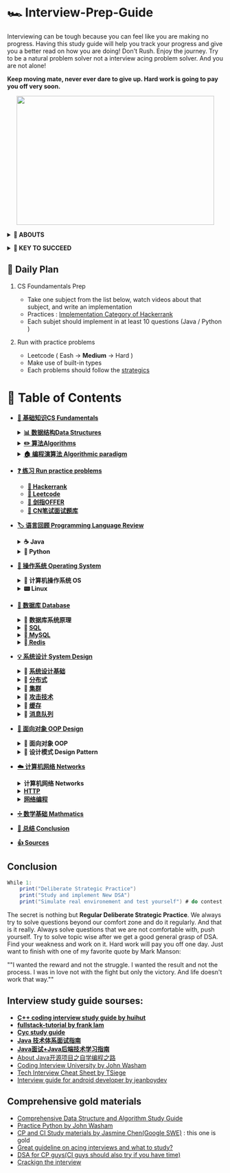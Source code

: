 # 🏎 Interview-Prep-Guide
Interviewing can be tough because you can feel like you are making no progress. Having this study guide will help you track your progress and give you a better read on how you are doing! Don't Rush. Enjoy the journey. Try to be a natural problem solver not a interview acing problem solver. And you are not alone!  

**Keep moving mate, never ever dare to give up. Hard work is going to pay you off very soon.**

<p align="center">
  <img width="460" height="300" src="https://media.giphy.com/media/KWQy384u0Rn9bCvwMa/giphy.gif">
</p>

<b><details><summary>👀 ABOUTS</summary></b>	

🕵 This repository is a summary of the basic knowledge of recruiting job seekers and beginners in the direction of SDE, including programming language, data structure, algorithm, programming paradigm, system, network and other domain knowledge 

Due to my limited level, the knowledge points in the warehouse are from my original, reading notes, books, blog posts, etc. Non-original has been marked with the source, if there is any omission, please issue an issue.
</details>

<b><details><summary>🔑 KEY TO SUCCEED</summary></b>	

## 🏁 Deliberate Strategic : Practice (KEY TO SUCCEED)
- **Retaining Computer Science Knowledge**
1. Review cs fundamentatals and summarize
2. Start doing coding interview questions while you're learning data structures and algorithms. 
3. Review and review 
 
- **Keep Practics**
1. Use Leetcode to practices different problems 
2. Take a break from programming problems for a half hour and go through your flashcards.

## 💻 Coding problem practices
- **Gathering requirements** : consider the constraint for the problem and its edge cases 
- **Problem recognition** : where the right data structures and algorithms fit in
- **Brain storm** : talking your way through the solution like you will in the interview including performance analysis 
- **Testing your solutions**

</details>


## 📅 Daily Plan 
1. CS Foundamentals Prep 
	- Take one subject from the list below, watch videos about that subject, and write an implementation 
	- Practices : [Implementation Category of Hackerrank](https://www.hackerrank.com/domains/algorithms?filters%5Bsubdomains%5D%5B%5D=implementation&badge_type=problem-solving)
	- Each subjet should implement in at least 10 questions (Java / Python )
	
2. Run with practice problems 
	- Leetcode ( Eash -> **Medium** -> Hard )
	- Make use of built-in types
	- Each problems should follow the [strategics](https://github.com/waiyulam/Interview-Prep-Guide/tree/master/Leetcode)

# 📄 Table of Contents 
- [**📖 基础知识CS Fundamentals**](https://github.com/waiyulam/Interview-Prep-Guide/tree/master/BasicsReview)
	<details>
	<summary><b><a href="https://github.com/waiyulam/Interview-Prep-Guide/tree/master/BasicsReview/datastructure">📊 数据结构Data Structures</a></b></summary>
	<br>

	- [数组 Arrays](https://github.com/waiyulam/Interview-Prep-Guide/tree/master/BasicsReview/datastructure#Arrays)
	- [链式结构 Linked List](https://github.com/waiyulam/Interview-Prep-Guide/tree/master/BasicsReview/datastructure#Linked-Lists)
	- [栈和队列 Stacks & Queues &Double-ended Queue](https://github.com/waiyulam/Interview-Prep-Guide/tree/master/BasicsReview/datastructure#Linked-Lists)
	- [哈希表 Hash Tables](https://github.com/waiyulam/Interview-Prep-Guide/tree/master/BasicsReview/datastructure#Hash-table)
	- [树 Trees（TODO)](https://github.com/waiyulam/Interview-Prep-Guide/tree/master/BasicsReview/datastructure#Trees)
	- [字典/前缀树 Trie](https://github.com/waiyulam/Interview-Prep-Guide/tree/master/BasicsReview/datastructure#Tries)
	- [堆/优先队列Heaps&Priority Queue](https://github.com/waiyulam/Interview-Prep-Guide/tree/master/BasicsReview/datastructure#Heaps)
	- [图 Graphs](https://github.com/waiyulam/Interview-Prep-Guide/tree/master/BasicsReview/datastructure#Graphs)
	- [Others](https://github.com/waiyulam/Interview-Prep-Guide/tree/master/BasicsReview/datastructure#Others-DS)

	</details>
	
	<details>
	<summary><b><a href="https://github.com/waiyulam/Interview-Prep-Guide/tree/master/BasicsReview/algorithms">✏️  算法Algorithms</a></b></summary>
	<br>

	- [介绍 Introduction to Algorithms](https://github.com/waiyulam/Interview-Prep-Guide/tree/master/BasicsReview/algorithms)
		- [时间空间复杂度 Time&Space Complexity](https://github.com/waiyulam/Interview-Prep-Guide/tree/master/BasicsReview/algorithms#Time-and-Space-Complexity)
		- [递归&迭代 Recursion](https://github.com/waiyulam/Interview-Prep-Guide/tree/master/BasicsReview/algorithms#Recursion-and-analysis-of-recurrence-relations)
		- [NP问题 NP problem (TODO)](https://github.com/waiyulam/Interview-Prep-Guide/tree/master/BasicsReview/algorithms#NP-program)
	- [搜索 Searching  (TODO)](https://github.com/waiyulam/Interview-Prep-Guide/tree/master/BasicsReview/algorithms/search)
	- [排序 Sorting   (TODO)](https://github.com/waiyulam/Interview-Prep-Guide/tree/master/BasicsReview/algorithms/sorting)
	- [图论 Graph Theory   (TODO)](https://github.com/waiyulam/Interview-Prep-Guide/tree/master/BasicsReview/algorithms/graphtheory)
	- [字符串处理 String Manipulation  (TODO)](https://github.com/waiyulam/Interview-Prep-Guide/tree/master/BasicsReview/algorithms/stringManipulation)
	- [二进制处理 Bit Manipulation   (TODO)](https://github.com/waiyulam/Interview-Prep-Guide/tree/master/BasicsReview/algorithms/bitManipulation)

	</details>
	
	<details>
	<summary><b><a href="https://github.com/waiyulam/Interview-Prep-Guide/tree/master/BasicsReview/paradigm">🏠 编程演算法 Algorithmic paradigm</a></b></summary>
	<br>

	- [分治法 Divide and Conquer](https://github.com/waiyulam/Interview-Prep-Guide/tree/master/BasicsReview/paradigm#Divide-and-Conquer-algorithms)
	- [贪婪演算法 Greedy Algorithms](https://github.com/waiyulam/Interview-Prep-Guide/tree/master/BasicsReview/paradigm#Greedy-Algorithms)
	- [回溯法&分枝界限法 Backtracking & Branch and Bound](https://github.com/waiyulam/Interview-Prep-Guide/tree/master/BasicsReview/paradigm#Backtracking)
	- [动态规划 Big Guy: Dynamic Programming and memoization 😭（TODO)](https://github.com/waiyulam/Interview-Prep-Guide/tree/master/BasicsReview/paradigm#Dynamic-Programming-and-memoization)

	</details>
	
	
- [**❓ 练习 Run practice problems**]()
	* [**🧯 Hackerrank**]()
	* [**🧯 Leetcode**]()
	* [**🧯 剑指OFFER**]()
	* [**🧯 CN笔试面试题库**](https://www.nowcoder.com/contestRoom?from=cyc_github)

- [**🏷 语言回顾 Programming Language Review**]()
	<details>
	<summary><b> ☕️ Java </b></summary>
		
	- 语言基础 Basics
	- 集合框架/容器 Collections
	- 并发编程 Concurrency
	- I/O
	- 虚拟机 JVM
	- 设计模式 Design Pattern
	- Web开发技术 Web programming
	
	</details>
	
	<details>
	<summary><b>🐍 Python </b></summary>
	
	- 语言基础 Basics
	- 爬虫框架 Scrapy
	- Flask
	- Django
	
	</details>

- [**🔨 操作系统 Operating System**]()
	<details>
	<summary><b>🔨 计算机操作系统 OS </b></summary>

	- 概述 Introduction
	- 进程管理 Process&Concurrency
	- 死锁 Deadlock 
	- 内存管理 Memory
	- 设备管理 Disks&Devices
	- 链接 Links

	</details>

	<details>
	<summary><b> 📟 Linux </b></summary>

	- 基础核心概念 Basics
	- 常用命令使用 Commands

	</details>

- [**💾 数据库 Database**]()
	<details>
	<summary><b>🔨 数据库系统原理  </b></summary>

	- 事务 Transaction 
	- 并发一致性 Consistency 
	- 封锁 Locking 
	- 隔离级别
	- 并发控制 Concurrency control 
	- 关系数据库 Relational Database 

	</details>

	<details>
	<summary><b>🔨 <a href='https://github.com/CyC2018/CS-Notes/blob/master/notes/SQL.md'> SQL </a>  </b></summary>

	</details>

	<details>
	<summary><b>🔨<a href = 'https://github.com/CyC2018/CS-Notes/blob/master/notes/MySQL.md'> MySQL </a>  </b></summary>

	- MySQL阶段性学习
	- MySQL索引原理
	- MySQL索引失效及优化策略
	- Leetcode-Database 题解

	</details>

	<details>
	<summary><b>🔨<a href = 'https://github.com/CyC2018/CS-Notes/blob/master/notes/Redis.md'> Redis </a></b></summary>

	- Redis命令
	- Redis分布式锁原理

	</details>


- [**💡 系统设计 System Design**]()
	<details>
	<summary><b>🔨 <a href='https://github.com/CyC2018/CS-Notes/blob/master/notes/%E7%B3%BB%E7%BB%9F%E8%AE%BE%E8%AE%A1%E5%9F%BA%E7%A1%80.md'> 系统设计基础 </a>  </b></summary>

	</details>

	<details>
	<summary><b>🔨 <a href='https://github.com/CyC2018/CS-Notes/blob/master/notes/%E5%88%86%E5%B8%83%E5%BC%8F.md'> 分布式 </a>  </b></summary>

	</details>

	<details>
	<summary><b>🔨 <a href='https://github.com/CyC2018/CS-Notes/blob/master/notes/%E9%9B%86%E7%BE%A4.md'> 集群 </a>  </b></summary>

	</details>

	<details>
	<summary><b>🔨 <a href='https://github.com/CyC2018/CS-Notes/blob/master/notes/%E6%94%BB%E5%87%BB%E6%8A%80%E6%9C%AF.md'> 攻击技术 </a>  </b></summary>

	</details>

	<details>
	<summary><b>🔨 <a href='https://github.com/CyC2018/CS-Notes/blob/master/notes/%E7%BC%93%E5%AD%98.md'> 缓存 </a>  </b></summary>

	</details>

	<details>
	<summary><b>🔨 <a href='https://github.com/CyC2018/CS-Notes/blob/master/notes/%E6%B6%88%E6%81%AF%E9%98%9F%E5%88%97.md'> 消息队列 </a>  </b></summary>

	</details>


- [**🎨 面向对象 OOP Design**]()
	<details>
	<summary><b>📏 面向对象 OOP </b></summary>

	- 三大特性： 封装 继承 多态
	- 类图
	- 设计原则
	</details>

	<details>
	<summary><b>🎨 设计模式 Design Pattern </b></summary>

	- 创建型
	- 行为型
	- 结构型
	</details>

- [**☁️ 计算机网络 Networks**]()
	<details>
	<summary><b>计算机网络 Networks </b></summary>

	- 概述&体系结构
	- 物理层
	- 链路层
	- 网络层
	- 传输层
	- 应用层 HTTP

	</details>

	<details>
	<summary><b><a href = "https://github.com/CyC2018/CS-Notes/blob/master/notes/HTTP.md"> HTTP </a></b></summary>

	</details>

	<details>
	<summary><b><a href = ""> 网络编程 </a></b></summary>
	
	- [网络编程 Socket](https://github.com/CyC2018/CS-Notes/blob/master/notes/Socket.md)
	- [RESTful API](https://github.com/frank-lam/fullstack-tutorial/blob/master/notes/RESTful%20API.md)
	- [Web网络安全](https://github.com/frank-lam/fullstack-tutorial/blob/master/notes/%E7%BD%91%E7%BB%9C%E5%AE%89%E5%85%A8.md)
	</details>
	
- [**➗ 数学基础 Mathmatics**]()

- [**🍭 总结 Conclusion**](#Conclusion)

- [**👍 Sources**](#Comprehensive-gold-materials)

## Conclusion
```java 
While 1:
	print("Deliberate Strategic Practice")
	print("Study and implement New DSA")
	print("Simulate real environement and test yourself") # do contest, contest and contest
```
The secret is nothing but **Regular Deliberate Strategic Practice**. We always try to solve questions beyond our comfort zone and do it regularly. And that is it really. Always solve questions that we are not comfortable with, push yourself. Try to solve topic wise after we get a good general grasp of DSA. Find your weakness and work on it. Hard work will pay you off one day. Just want to finish with one of my favorite quote by Mark Manson:

""I wanted the reward and not the struggle. I wanted the result and not the process. I was in love not with the fight but only the victory. And life doesn't work that way.""

## Interview study guide sourses: 

-  [**C++ coding interview study guide by huihut**](https://github.com/huihut/interview)
-  [**fullstack-tutorial by frank lam**](https://github.com/frank-lam/fullstack-tutorial)
-  [**Cyc study guide**](https://github.com/CyC2018/CS-Notes)
-  [**Java 技术体系面试指南**](https://github.com/553899811/NewBie-Plan)
-  [**Java面试+Java后端技术学习指南**](https://github.com/OUYANGSIHAI/JavaInterview)
-  [About Java开源项目之自学编程之路](https://github.com/hansonwang99/JavaCollection)
-  [Coding Interview University by John Washam](https://github.com/jwasham/coding-interview-university)
-  [Tech Interview Cheat Sheet by TSiege](https://github.com/TSiege/Tech-Interview-Cheat-Sheet)
-  [Interview guide for android developer by jeanboydev](https://github.com/jeanboydev/Android-ReadTheFuckingSourceCode)

## Comprehensive gold materials
  -  [Comprehensive Data Structure and Algorithm Study Guide](https://leetcode.com/discuss/general-discussion/494279/comprehensive-data-structure-and-algorithm-study-guide)
  -  [Practice Python by John Washam](https://github.com/jwasham/practice-python)
  -  [CP and CI Study materials by Jasmine Chen(Google SWE)](https://github.com/lnishan/awesome-competitive-programming) : this one is gold
  -  [Great guideline on acing interviews and what to study?](https://medium.com/@nick.ciubotariu/ace-the-coding-interview-every-time-d169ce1fd3fc)
  -  [DSA for CP guys(CI guys should also try if you have time)](http://cp-algorithms.com/)
  -  [Crackign the interview](https://www.youtube.com/playlist?list=PLX6IKgS15Ue02WDPRCmYKuZicQHit9kFt)
